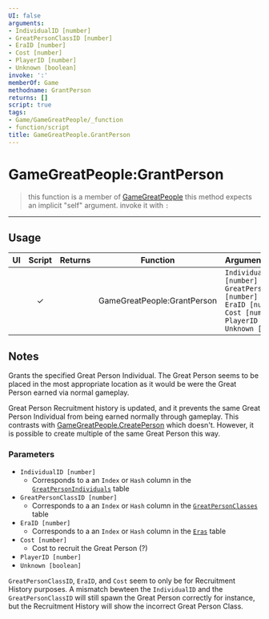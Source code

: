 ```yaml
---
UI: false
arguments:
- IndividualID [number]
- GreatPersonClassID [number]
- EraID [number]
- Cost [number]
- PlayerID [number]
- Unknown [boolean]
invoke: ':'
memberOf: Game
methodname: GrantPerson
returns: []
script: true
tags:
- Game/GameGreatPeople/_function
- function/script
title: GameGreatPeople.GrantPerson
---
```

# GameGreatPeople:GrantPerson
> this function is a member of [GameGreatPeople](civ-6/lua/GameGreatPeople.md)
> this method expects an implicit "self" argument. invoke it with `:`
-----
## Usage
|  UI | Script | Returns | Function | Arguments |
|:---:|:------:|-------:|:--------:|:---------|
| |✓||GameGreatPeople:GrantPerson|`IndividualID [number]`<br>`GreatPersonClassID [number]`<br>`EraID [number]`<br>`Cost [number]`<br>`PlayerID [number]`<br>`Unknown [boolean]`|

## Notes
Grants the specified Great Person Individual. The Great Person seems to be placed in the most appropriate location as it would be were the Great Person earned via normal gameplay.

Great Person Recruitment history is updated, and it prevents the same Great Person Individual from being earned normally through gameplay. This contrasts with [GameGreatPeople.CreatePerson](civ-6/lua/GameGreatPeople.CreatePerson.md) which doesn't. However, it is possible to create multiple of the same Great Person this way.

### Parameters
- `IndividualID [number]`
	- Corresponds to a an `Index` or `Hash` column in the [`GreatPersonIndividuals`](civ-6/database/GreatPersonIndividuals.md) table
- `GreatPersonClassID [number]`
	- Corresponds to a an `Index` or `Hash` column in the [`GreatPersonClasses`](civ-6/database/GreatPersonClasses.md) table
- `EraID [number]`
	- Corresponds to a an `Index` or `Hash` column in the [`Eras`](civ-6/database/Eras.md) table
- `Cost [number]`
	- Cost to recruit the Great Person (?)
- `PlayerID [number]`
- `Unknown [boolean]`

`GreatPersonClassID`, `EraID`, and `Cost` seem to only be for Recruitment History purposes. A mismatch bewteen the `IndividualID` and the `GreatPersonClassID` will still spawn the Great Person correctly for instance, but the Recruitment History will show the incorrect Great Person Class.